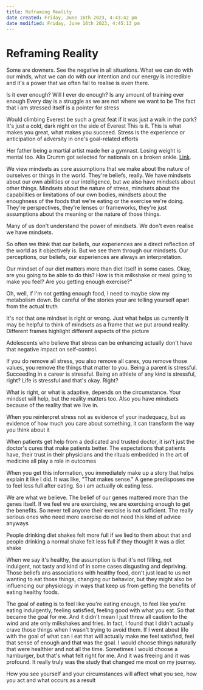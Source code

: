 ```yaml
---
title: Reframing Reality
date created: Friday, June 16th 2023, 4:43:42 pm
date modified: Friday, June 16th 2023, 4:45:13 pm
---
```


# Reframing Reality

Some are downers. See the negative in all situations. What we can do with our minds, what we can do with our intention and our energy is incredible and it's a power that we often fail to realise is even there.

Is it ever enough? Will I ever do enough? Is any amount of training ever enough Every day is a struggle as we are not where we want to be The fact that i am stressed itself is a pointer for stress

Would climbing Everest be such a great feat if it was just a walk in the park? It's just a cold, dark night on the side of Everest This is it. This is what makes you great, what makes you succeed. Stress is the experience or anticipation of adversity in one's goal-related efforts

Her father being a martial artist made her a gymnast. Losing weight is mental too. Alia Crumm got selected for nationals on a broken ankle. [Link](%20https://www.youtube.com/watch?v=0tqq66zwa7g%20).

We view mindsets as core assumptions that we make about the nature of ourselves or things in the world. They're beliefs, really. We have mindsets about our own abilities or our intelligence, but we also have mindsets about other things. Mindsets about the nature of stress, mindsets about the capabilities or limitations of our own bodies, mindsets about the enoughness of the foods that we're eating or the exercise we're doing. They're perspectives, they're lenses or frameworks, they're just assumptions about the meaning or the nature of those things.

Many of us don't understand the power of mindsets. We don't even realise we have mindsets.

So often we think that our beliefs, our experiences are a direct reflection of the world as it objectively is. But we see them through our mindsets. Our perceptions, our beliefs, our experiences are always an interpretation.

Our mindset of our diet matters more than diet itself in some cases. Okay, are you going to be able to do this? How is this milkshake or meal going to make you feel? Are you getting enough exercise?"

Oh, well, if I'm not getting enough food, I need to maybe slow my metabolism down. Be careful of the stories your are telling yourself apart from the actual truth

It's not that one mindset is right or wrong. Just what helps us currently It may be helpful to think of mindsets as a frame that we put around reality. Different frames highlight different aspects of the picture

Adolescents who believe that stress can be enhancing actually don't have that negative impact on self-control.

If you do remove all stress, you also remove all cares, you remove those values, you remove the things that matter to you. Being a parent is stressful. Succeeding in a career is stressful. Being an athlete of any kind is stressful, right? Life is stressful and that's okay. Right?

What is right, or what is adaptive, depends on the circumstance. Your mindset will help, but the reality matters too. Also you have mindsets because of the reality that we live in.

When you reinterpret stress not as evidence of your inadequacy, but as evidence of how much you care about something, it can transform the way you think about it

When patients get help from a dedicated and trusted doctor, it isn't just the doctor's cures that make patients better. The expectations that patients have, their trust in their physicians and the rituals embedded in the art of medicine all play a role in outcomes

When you get this information, you immediately make up a story that helps explain it like I did. It was like, "That makes sense." A gene predisposes me to feel less full after eating. So i am actually ok eating less.

We are what we believe. The belief of our genes mattered more than the genes itself. If we feel we are exercising, we are exercising enough to get the benefits. So never tell anyone their exercise is not sufficient. The really serious ones who need more exercise do not need this kind of advice anyways

People drinking diet shakes felt more full if we lied to them about that and people drinking a normal shake felt less full if they thought it was a diet shake

When we say it's healthy, the assumption is that it's not filling, not indulgent, not tasty and kind of in some cases disgusting and depriving. Those beliefs ans associations with healthy food, don't just lead to us not wanting to eat those things, changing our behavior, but they might also be influencing our physiology in ways that keep us from getting the benefits of eating healthy foods.

The goal of eating is to feel like you're eating enough, to feel like you're eating indulgently, feeling satisfied, feeling good with what you eat. So that became the goal for me. And it didn't mean I just threw all caution to the wind and ate only milkshakes and fries. In fact, I found that I didn't actually crave those things when I wasn't trying to avoid them. If I went about life with the goal of what can I eat that will actually make me feel satisfied, feel that sense of enough and that was the goal. I would choose things naturally that were healthier and not all the time. Sometimes I would choose a hamburger, but that's what felt right for me. And it was freeing and it was profound. It really truly was the study that changed me most on my journey.

How you see yourself and your circumstances will affect what you see, how you act and what occurs as a result
